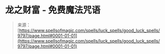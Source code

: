 <!--yml

分类: 未分类

日期: 2024-06-12 18:46:12

-->

# 龙之财富 - 免费魔法咒语

> 来源：[https://www.spellsofmagic.com/spells/luck_spells/good_luck_spells/9797/page.html#0001-01-01](https://www.spellsofmagic.com/spells/luck_spells/good_luck_spells/9797/page.html#0001-01-01)
